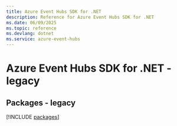 ```yaml
---
title: Azure Event Hubs SDK for .NET
description: Reference for Azure Event Hubs SDK for .NET
ms.date: 06/09/2025
ms.topic: reference
ms.devlang: dotnet
ms.service: azure-event-hubs
---
```

# Azure Event Hubs SDK for .NET - legacy
## Packages - legacy
[!INCLUDE [packages](event-hubs-index.md)]